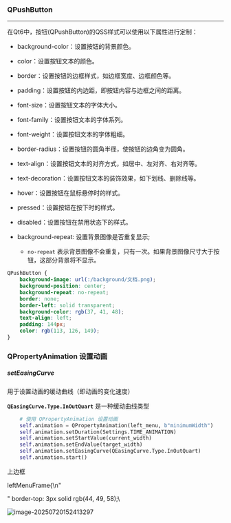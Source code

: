 ### QPushButton

---

在Qt6中，按钮(QPushButton)的QSS样式可以使用以下属性进行定制：

- background-color：设置按钮的背景颜色。
- color：设置按钮文本的颜色。
- border：设置按钮的边框样式，如边框宽度、边框颜色等。
- padding：设置按钮的内边距，即按钮内容与边框之间的距离。
- font-size：设置按钮文本的字体大小。
- font-family：设置按钮文本的字体系列。
- font-weight：设置按钮文本的字体粗细。
- border-radius：设置按钮的圆角半径，使按钮的边角变为圆角。
- text-align：设置按钮文本的对齐方式，如居中、左对齐、右对齐等。
- text-decoration：设置按钮文本的装饰效果，如下划线、删除线等。
- hover：设置按钮在鼠标悬停时的样式。
- pressed：设置按钮在按下时的样式。
- disabled：设置按钮在禁用状态下的样式。

- background-repeat: 设置背景图像是否重复显示;
  - `no-repeat` 表示背景图像不会重复，只有一次。如果背景图像尺寸大于按钮，这部分背景将不显示。

```css
QPushButton {
	background-image: url(:/background/文档.png);
	background-position: center;
    background-repeat: no-repeat;
	border: none;
	border-left: solid transparent;
	background-color: rgb(37, 41, 48);
	text-align: left;
	padding: 144px;
	color: rgb(113, 126, 149);
}
```



### QPropertyAnimation 设置动画





##### setEasingCurve

用于设置动画的缓动曲线（即动画的变化速度）

**`QEasingCurve.Type.InOutQuart`** 是一种缓动曲线类型

~~~python
    # 使用 QPropertyAnimation 设置动画
    self.animation = QPropertyAnimation(left_menu, b"minimumWidth")
    self.animation.setDuration(Settings.TIME_ANIMATION)
    self.animation.setStartValue(current_width)
    self.animation.setEndValue(target_width)
    self.animation.setEasingCurve(QEasingCurve.Type.InOutQuart)
    self.animation.start()
~~~





上边框

leftMenuFrame{\n"

"    border-top: 3px solid rgb(44, 49, 58);\





![image-20250720152413297](C:\Users\ZZQ\AppData\Roaming\Typora\typora-user-images\image-20250720152413297.png)

